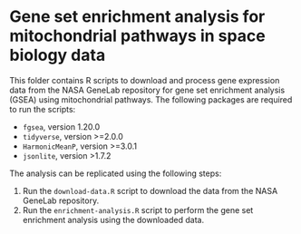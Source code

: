 # Gene set enrichment analysis for mitochondrial pathways in space biology data

This folder contains R scripts to download and process gene expression data from the NASA GeneLab repository for gene set enrichment analysis (GSEA) using mitochondrial pathways.
The following packages are required to run the scripts:

- `fgsea`, version 1.20.0
- `tidyverse`, version >=2.0.0
- `HarmonicMeanP`, version >=3.0.1
- `jsonlite`, version >1.7.2

The analysis can be replicated using the following steps:

1. Run the `download-data.R` script to download the data from the NASA GeneLab repository.
2. Run the `enrichment-analysis.R` script to perform the gene set enrichment analysis using the downloaded data.